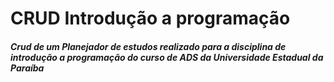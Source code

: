 # CRUD Introdução a programação

<h5>Crud de um Planejador de estudos realizado para a disciplina de introdução a programação do curso de ADS da Universidade Estadual da Paraíba</h5>

